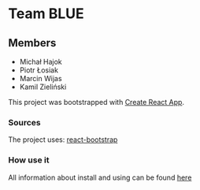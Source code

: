 
# Team BLUE

## Members
- Michał Hajok
- Piotr Łosiak
- Marcin Wijas
- Kamil Zieliński

This project was bootstrapped with [Create React App](https://github.com/facebook/create-react-app).

### Sources

The project uses:
[react-bootstrap](https://github.com/react-bootstrap/react-bootstrap)


### How use it

All information about install and using can be found [here](https://react-bootstrap.netlify.app/getting-started/introduction/)
